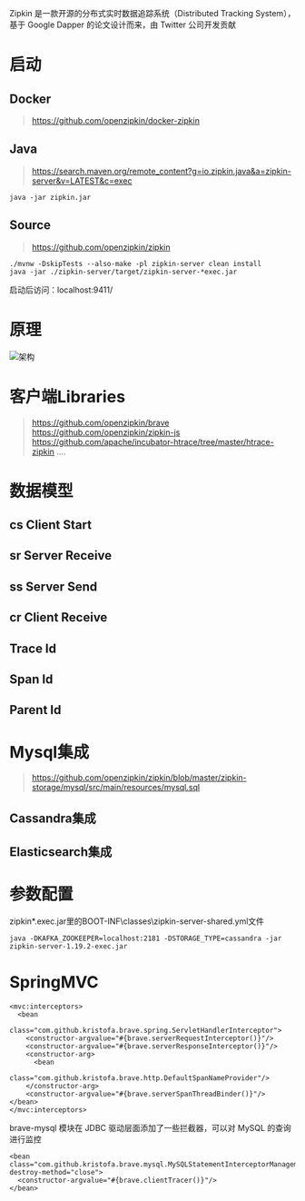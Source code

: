 Zipkin 是一款开源的分布式实时数据追踪系统（Distributed Tracking System），基于 Google Dapper 的论文设计而来，由 Twitter 公司开发贡献


# 启动
## Docker
> https://github.com/openzipkin/docker-zipkin
## Java
> https://search.maven.org/remote_content?g=io.zipkin.java&a=zipkin-server&v=LATEST&c=exec
```
java -jar zipkin.jar
```
## Source
> https://github.com/openzipkin/zipkin

```
./mvnw -DskipTests --also-make -pl zipkin-server clean install
java -jar ./zipkin-server/target/zipkin-server-*exec.jar
```

启动后访问：localhost:9411/

# 原理
![架构](http://zipkin.io/public/img/architecture-1.png '架构')

# 客户端Libraries
> https://github.com/openzipkin/brave
> https://github.com/openzipkin/zipkin-js
> https://github.com/apache/incubator-htrace/tree/master/htrace-zipkin
> ....

# 数据模型
## cs Client Start
## sr Server Receive
## ss Server Send
## cr Client Receive
## Trace Id 
## Span Id
## Parent Id

# Mysql集成
> https://github.com/openzipkin/zipkin/blob/master/zipkin-storage/mysql/src/main/resources/mysql.sql
## Cassandra集成
## Elasticsearch集成

# 参数配置
zipkin*.exec.jar里的BOOT-INF\classes\zipkin-server-shared.yml文件
```
java -DKAFKA_ZOOKEEPER=localhost:2181 -DSTORAGE_TYPE=cassandra -jar zipkin-server-1.19.2-exec.jar
```




# SpringMVC
```
<mvc:interceptors>
  <bean
    class="com.github.kristofa.brave.spring.ServletHandlerInterceptor">
    <constructor-argvalue="#{brave.serverRequestInterceptor()}"/>
    <constructor-argvalue="#{brave.serverResponseInterceptor()}"/>
    <constructor-arg>
      <bean
        class="com.github.kristofa.brave.http.DefaultSpanNameProvider"/>
    </constructor-arg>
    <constructor-argvalue="#{brave.serverSpanThreadBinder()}"/>
</bean>
</mvc:interceptors>
```

brave-mysql 模块在 JDBC 驱动层面添加了一些拦截器，可以对 MySQL 的查询进行监控
```
<bean
class="com.github.kristofa.brave.mysql.MySQLStatementInterceptorManagementBean" destroy-method="close">
  <constructor-argvalue="#{brave.clientTracer()}"/>
</bean>
```
